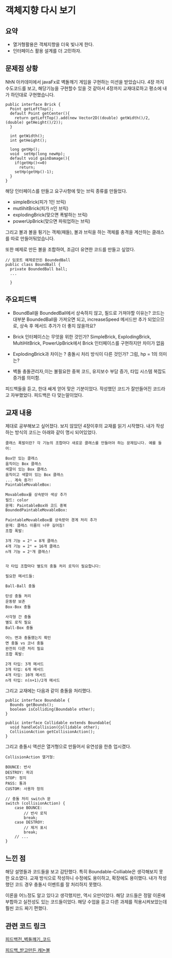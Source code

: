# 객체지향 다시 보기

## 요약

- 열거형활용은 객체지향을 더욱 빛나게 한다.
- 인터페이스 활용 설계를 더 고민하자.

## 문제점 상황

NhN 아카데미에서 javaFx로 벽돌깨기 게임을 구현하는 미션을 받았습니다.
4장 까지 수도코드를 보고, 해당기능을 구현할수 있을 것 같아서 4장까지 교재대로하고 평소에 내가 하던대로 구현했습니다.

```
public interface Brick {
  Point getLeftTop();
  default Point getCenter(){
    return getLeftTop().add(new Vector2D((double) getWidth()/2,(double) getHeight()/2));
  }

  int getWidth();
  int getHeight();

  long getHp();
  void  setHp(long newHp);
  default void gainDamage(){
    if(getHp()<=0)
      return;
    setHp(getHp()-1);
  }
}
```

해당 인터페이스를 만들고 요구사항에 맞는 브릭 종류를 만들었다.

- simpleBrick(피가 1인 브릭)
- mutlihitBrick(피가 n인 브릭)
- explodingBrick(맞으면 폭발하는 브릭)
- powerUpBrick(맞으면 파워업하는 브릭)

그리고 볼과  볼을 튕기는 객체(패들), 볼과 브릭을 하는 객체를 충격을 계산하는 클래스를 따로 만들어둬었습니다.

또한 예제로 만든 볼을 조합하여, 조금더 유연한 코드를 만들고 싶었다.
```
// 임포트 예제로만든 BoundedBall
public class BoundBall {
  private BoundedBall ball;
  ...

  }
```

## 주요피드백

- BoundBall을 BoundedBall에서 상속하지 않고, 필드로 가져야할 이유는? 코드는 대부분 BoundedBall을 가져오면 되고, increaseSpeed 메서드만 추가 되었으므로, 상속 후 메서드 추가가 더 좋지 않을까요?

- Brick 인터페이스는 무엇을 위한 것인가? SimpleBrick, ExplodingBrick,  MultiHitBrick, PowerUpBrick에서 Brick 인터페이스를 구현하지만 차이가 없음

- ExplodingBrick과 차이는 ? 충돌시 처리 방식이 다른 것인가? 그럼, hp = 1의 의미는?

- 벽돌 충돌관리자,이는 불필요한 중복 코드, 유지보수 부담 증가, 타입 시스템 복잡도 증가를 의미함.

피드백들을 듣고, 한대 쌔게 얻어 맞은 기분이었다. 작성했던 코드가 잘만들어진 코드라고 자부했었다. 피드백은 다 맞는말이었다.

## 교재 내용

제대로 공부해보고 싶어졌다. 보지 않았던 4장이후의 교재를 읽기 시작했다. 내가 작성하는 방식의 코드는 아래와 같이 명시 되어있었다.

```
클래스 폭발이란? 각 기능의 조합마다 새로운 클래스를 만들어야 하는 문제입니다. 예를 들어:

Box만 있는 클래스
움직이는 Box 클래스
색깔이 있는 Box 클래스
움직이고 색깔이 있는 Box 클래스
... 계속 증가!
PaintableMovableBox:

MovableBox를 상속받아 색상 추가
필드: color
문제: PaintableBox와 코드 중복
BoundedPaintableMovableBox:

PaintableMovableBox를 상속받아 경계 처리 추가
문제: 클래스 이름이 너무 길어짐!
조합 폭발:

3개 기능 = 2³ = 8개 클래스
4개 기능 = 2⁴ = 16개 클래스
n개 기능 = 2ⁿ개 클래스!
```

```

각 타입 조합마다 별도의 충돌 처리 로직이 필요합니다:

필요한 메서드들:

Ball-Ball 충돌

탄성 충돌 처리
운동량 보존
Box-Box 충돌

사각형 간 충돌
별도 로직 필요
Ball-Box 충돌

어느 면과 충돌했는지 확인
면 충돌 vs 코너 충돌
완전히 다른 처리 필요
조합 폭발:

2개 타입: 3개 메서드
3개 타입: 6개 메서드
4개 타입: 10개 메서드
n개 타입: n(n+1)/2개 메서드
```

그리고 교재에는 다음과 같이 충돌을 처리했다.
```
public interface Boundable {
  Bounds getBounds();
  boolean isColliding(Boundable other);
}

public interface Collidable extends Boundable{
  void handleCollision(Collidable other);
  CollisionAction getCollisionAction();
}
```

그리고 충돌시 액션은 열거형으로 만들어서 유연성을 한층 업시켰다.

```
CollisionAction 열거형:

BOUNCE: 반사
DESTROY: 파괴
STOP: 정지
PASS: 통과
CUSTOM: 사용자 정의
```

```
// 충돌 처리 switch 문
switch (collisionAction) {
    case BOUNCE:
        // 반사 로직
        break;
    case DESTROY:
        // 제거 표시
        break;
    // ...
}
```

## 느낀 점

해당 설명들과 코드들을 보고 감탄했다. 특히 Boundable-Colliable은 생각해보지 못한 요소였다. 교재 방식으로 작성하니 수정에도 용이하고, 확장에도 용이했다. 내가 작성했던 코드 경우 충돌시 이벤트를 잘 처리하지 못했다.

이론을 어느정도 알고 있다고 생각했지만, 역시 오만이었다. 해당 코드들은 정말 이론에 부합하고 실전성도 있는 코드들이었다. 해당 수업을 듣고 다른 과제를 적용시켜보았는데 훨씬 코드 짜기 편했다.

## 관련 코드 링크

[피드백전_벽돌꺠기_코드](https://github.com/hyunsu15/breakoutGame_comments)

[피드백_받고만든 캐논볼](https://github.com/hyunsu15/cannon_Game)
